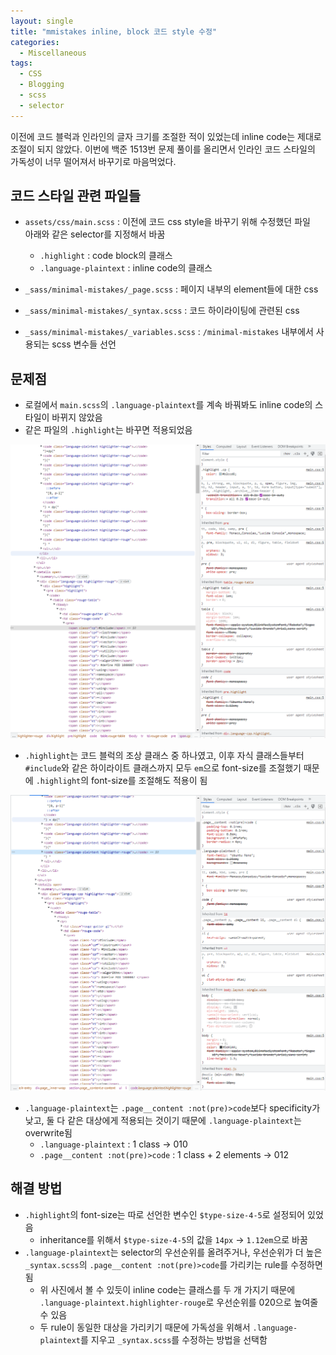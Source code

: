 ```yaml
---
layout: single
title: "mmistakes inline, block 코드 style 수정"
categories:
  - Miscellaneous
tags:
  - CSS
  - Blogging
  - scss
  - selector
---
```


이전에 코드 블럭과 인라인의 글자 크기를 조절한 적이 있었는데 inline code는 제대로 조절이 되지 않았다. 이번에 백준 1513번 문제 풀이를 올리면서 인라인 코드 스타일의 가독성이 너무 떨어져서 바꾸기로 마음먹었다.

## 코드 스타일 관련 파일들

- `assets/css/main.scss` : 이전에 코드 css style을 바꾸기 위해 수정했던 파일  
  아래와 같은 selector를 지정해서 바꿈

  - `.highlight` : code block의 클래스
  - `.language-plaintext` : inline code의 클래스

- `_sass/minimal-mistakes/_page.scss` : 페이지 내부의 element들에 대한 css
- `_sass/minimal-mistakes/_syntax.scss` : 코드 하이라이팅에 관련된 css
- `_sass/minimal-mistakes/_variables.scss` : `/minimal-mistakes` 내부에서 사용되는 scss 변수들 선언

## 문제점

- 로컬에서 `main.scss`의 `.language-plaintext`를 계속 바꿔봐도 inline code의 스타일이 바뀌지 않았음
- 같은 파일의 `.highlight`는 바꾸면 적용되었음

![updatecss1](https://raw.githubusercontent.com/siriyaoff/siriyaoff.github.io/master/_posts/img/updatecss1.PNG)

- `.highlight`는 코드 블럭의 조상 클래스 중 하나였고, 이후 자식 클래스들부터 `#include`와 같은 하이라이트 클래스까지 모두 `em`으로 font-size를 조절했기 때문에 `.highlight`의 font-size를 조절해도 적용이 됨

![updatecss2](https://raw.githubusercontent.com/siriyaoff/siriyaoff.github.io/master/_posts/img/updatecss2.PNG)

- `.language-plaintext`는 `.page__content :not(pre)>code`보다 specificity가 낮고, 둘 다 같은 대상에게 적용되는 것이기 때문에 `.language-plaintext`는 overwrite됨
  - `.language-plaintext` : 1 class -> 010
  - `.page__content :not(pre)>code` : 1 class + 2 elements -> 012

## 해결 방법

- `.highlight`의 font-size는 따로 선언한 변수인 `$type-size-4-5`로 설정되어 있었음
  - inheritance를 위해서 `$type-size-4-5`의 값을 `14px` -> `1.12em`으로 바꿈
- `.language-plaintext`는 selector의 우선순위를 올려주거나, 우선순위가 더 높은 `_syntax.scss`의 `.page__content :not(pre)>code`를 가리키는 rule를 수정하면 됨
  - 위 사진에서 볼 수 있듯이 inline code는 클래스를 두 개 가지기 때문에 `.language-plaintext.highlighter-rouge`로 우선순위를 020으로 높여줄 수 있음
  - 두 rule이 동일한 대상을 가리키기 때문에 가독성을 위해서 `.language-plaintext`를 지우고 `_syntax.scss`를 수정하는 방법을 선택함
